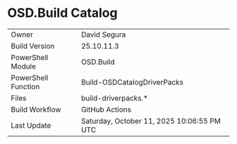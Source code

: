 ﻿# OSD.Build Catalog

| | |
|-|-|
| Owner | David Segura |
| Build Version | 25.10.11.3 |
| PowerShell Module | OSD.Build |
| PowerShell Function | Build-OSDCatalogDriverPacks |
| Files | build-driverpacks.* |
| Build Workflow | GitHub Actions |
| Last Update | Saturday, October 11, 2025 10:06:55 PM UTC |
